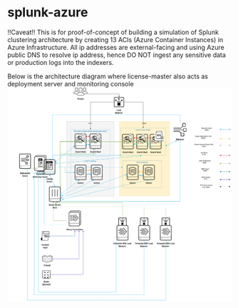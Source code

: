 # splunk-azure

!!Caveat!!
This is for proof-of-concept of building a simulation of Splunk clustering architecture by creating 13 ACIs (Azure Container Instances) in Azure Infrastructure. All ip addresses are external-facing and using Azure public DNS to resolve ip address, hence DO NOT ingest any sensitive data or production logs into the indexers. 

Below is the architecture diagram where license-master also acts as deployment server and monitoring console
![Screenshot](splunk.png)

